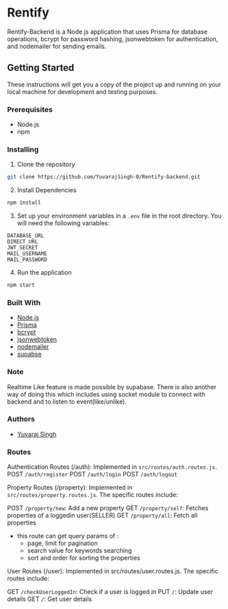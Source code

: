 # Rentify

Rentify-Backend is a Node.js application that uses Prisma for database operations, bcrypt for password hashing, jsonwebtoken for authentication, and nodemailer for sending emails.

## Getting Started

These instructions will get you a copy of the project up and running on your local machine for development and testing purposes.

### Prerequisites

- Node.js
- npm

### Installing

1. Clone the repository
```sh
git clone https://github.com/YuvarajSingh-0/Rentify-backend.git
```
2. Install Dependencies
```sh
npm install
```
3. Set up your environment variables in a `.env` file in the root directory. You will need the following variables:
```
DATABASE_URL
DIRECT_URL
JWT_SECRET
MAIL_USERNAME
MAIL_PASSWORD
```
4. Run the application
```sh
npm start
```

### Built With

- [Node.js](https://nodejs.org/)
- [Prisma](https://www.prisma.io/)
- [bcrypt](https://www.npmjs.com/package/bcrypt)
- [jsonwebtoken](https://www.npmjs.com/package/jsonwebtoken)
- [nodemailer](https://www.npmjs.com/package/nodemailer)
- [supabse]()

### Note

Realtime Like feature is made possible by supabase. There is also another way of doing this which includes using socket module to connect with backend and to listen to event(like/unlike).

### Authors
- [Yuvaraj Singh](https://www.github.com/yuvarajsingh-0)

### Routes

Authentication Routes (/auth): Implemented in `src/routes/auth.routes.js`. 
POST `/auth/register`
POST `/auth/login`
POST `/auth/logout`

Property Routes (/property): Implemented in `src/routes/property.routes.js`. The specific routes include:

POST `/property/new`: Add a new property
GET `/property/self`: Fetches properties of a loggedin user(SELLER)
GET `/property/all`: Fetch all properties
- this route can get query params of :
    - page, limit for pagination
    - search value for keywords searching
    - sort and order for sorting the properties

User Routes (/user): Implemented in src/routes/user.routes.js. The specific routes include:

GET `/checkUserLoggedIn`: Check if a user is logged in
PUT `/`: Update user details
GET `/`: Get user details
